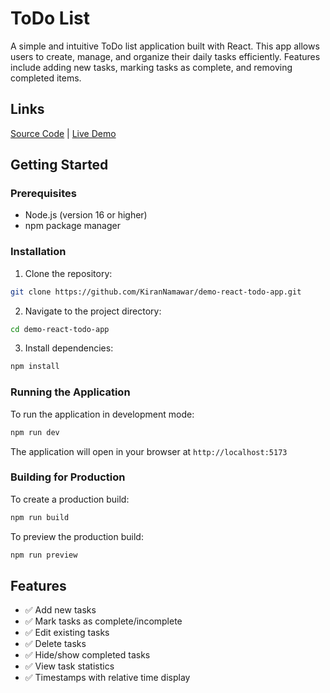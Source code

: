 # ToDo List

A simple and intuitive ToDo list application built with React. This app allows users to create, manage, and organize their daily tasks efficiently. Features include adding new tasks, marking tasks as complete, and removing completed items.

## Links

[Source Code](https://github.com/KiranNamawar/demo-react-todo-app) | 
[Live Demo](https://demo-react-todo-app-five.vercel.app)

## Getting Started

### Prerequisites

-   Node.js (version 16 or higher)
-   npm package manager

### Installation

1. Clone the repository:

```bash
git clone https://github.com/KiranNamawar/demo-react-todo-app.git
```

2. Navigate to the project directory:

```bash
cd demo-react-todo-app
```

3. Install dependencies:

```bash
npm install
```

### Running the Application

To run the application in development mode:

```bash
npm run dev
```

The application will open in your browser at `http://localhost:5173`

### Building for Production

To create a production build:

```bash
npm run build
```

To preview the production build:

```bash
npm run preview
```

## Features

-   ✅ Add new tasks
-   ✅ Mark tasks as complete/incomplete
-   ✅ Edit existing tasks
-   ✅ Delete tasks
-   ✅ Hide/show completed tasks
-   ✅ View task statistics
-   ✅ Timestamps with relative time display
